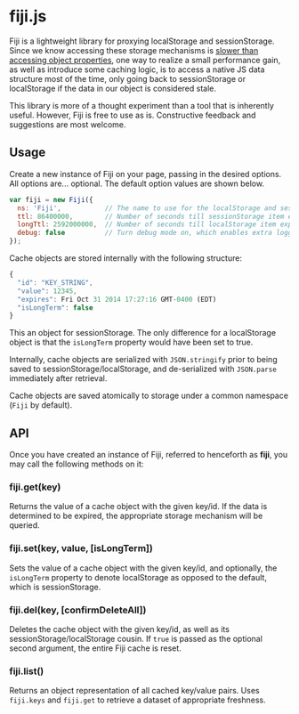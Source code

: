 fiji.js
=======

Fiji is a lightweight library for proxying localStorage and sessionStorage. Since we know accessing these storage mechanisms is [slower than accessing object properties](http://jsperf.com/localstorage-vs-objects/26), one way to realize a small performance gain, as well as introduce some caching logic, is to access a native JS data structure most of the time, only going back to sessionStorage or localStorage if the data in our object is considered stale.

This library is more of a thought experiment than a tool that is inherently useful. However, Fiji is free to use as is. Constructive feedback and suggestions are most welcome.

Usage
-----

Create a new instance of Fiji on your page, passing in the desired options. All options are... optional. The default option values are shown below.

```javascript
var fiji = new Fiji({
  ns: 'Fiji',           // The name to use for the localStorage and sessionStorage items
  ttl: 86400000,        // Number of seconds till sessionStorage item expiry
  longTtl: 2592000000,  // Number of seconds till localStorage item expiry
  debug: false          // Turn debug mode on, which enables extra logging output
});
```

Cache objects are stored internally with the following structure:

```javascript
{
  "id": "KEY_STRING",
  "value": 12345,
  "expires": Fri Oct 31 2014 17:27:16 GMT-0400 (EDT)
  "isLongTerm": false
}
```

This an object for sessionStorage. The only difference for a localStorage object is that the `isLongTerm` property would have been set to true.

Internally, cache objects are serialized with `JSON.stringify` prior to being saved to sessionStorage/localStorage, and de-serialized with `JSON.parse` immediately after retrieval.

Cache objects are saved atomically to storage under a common namespace (`Fiji` by default).

API
---

Once you have created an instance of Fiji, referred to henceforth as **fiji**, you may call the following methods on it:

### fiji.get(key)

Returns the value of a cache object with the given key/id. If the data is determined to be expired, the appropriate storage mechanism will be queried.

### fiji.set(key, value, [isLongTerm])

Sets the value of a cache object with the given key/id, and optionally, the `isLongTerm` property to denote localStorage as opposed to the default, which is sessionStorage.

### fiji.del(key, [confirmDeleteAll])

Deletes the cache object with the given key/id, as well as its sessionStorage/localStorage cousin. If `true` is passed as the optional second argument, the entire Fiji cache is reset.

### fiji.list()

Returns an object representation of all cached key/value pairs. Uses `fiji.keys` and `fiji.get` to retrieve a dataset of appropriate freshness.

